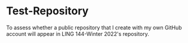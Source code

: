 # Test-Repository
To assess whether a public repository that I create with my own GitHub account will appear in LING 144-Winter 2022's repository.

